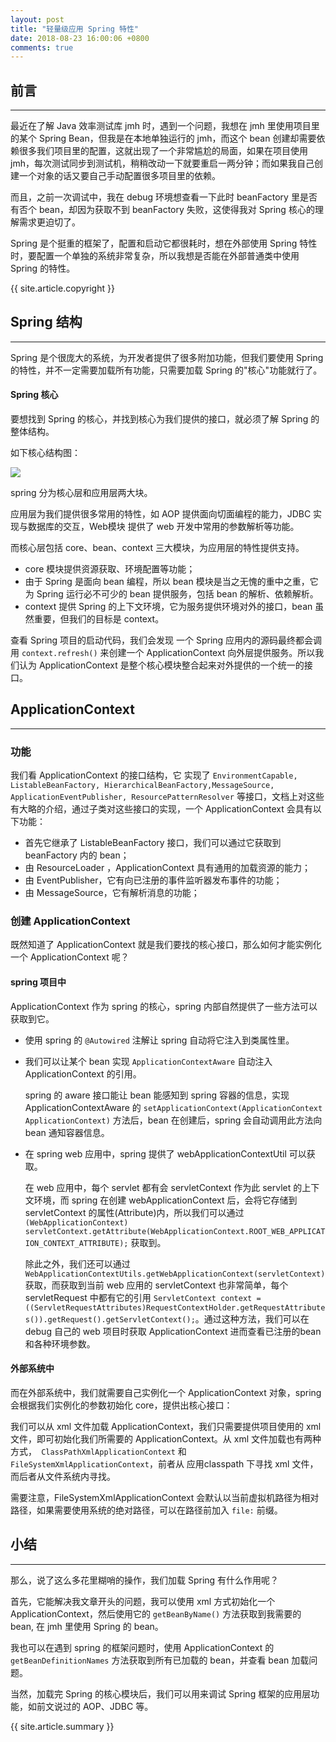 ```yaml
---
layout: post
title: "轻量级应用 Spring 特性"
date: 2018-08-23 16:00:06 +0800
comments: true
---
```


## 前言
---
最近在了解 Java 效率测试库 jmh 时，遇到一个问题，我想在 jmh 里使用项目里的某个 Spring Bean，但我是在本地单独运行的 jmh，而这个 bean 创建却需要依赖很多我们项目里的配置，这就出现了一个非常尴尬的局面，如果在项目使用 jmh，每次测试同步到测试机，稍稍改动一下就要重启一两分钟；而如果我自己创建一个对象的话又要自己手动配置很多项目里的依赖。

而且，之前一次调试中，我在 debug 环境想查看一下此时 beanFactory 里是否有否个 bean，却因为获取不到 beanFactory 失败，这使得我对 Spring 核心的理解需求更迫切了。

Spring 是个挺重的框架了，配置和启动它都很耗时，想在外部使用 Spring 特性时，要配置一个单独的系统非常复杂，所以我想是否能在外部普通类中使用 Spring 的特性。

{{ site.article.copyright }}

## Spring 结构
---
Spring 是个很庞大的系统，为开发者提供了很多附加功能，但我们要使用 Spring 的特性，并不一定需要加载所有功能，只需要加载 Spring 的"核心"功能就行了。

#### Spring 核心
要想找到 Spring 的核心，并找到核心为我们提供的接口，就必须了解 Spring 的整体结构。

如下核心结构图：

<img src="/images/2018/spring-structure.png">

spring 分为核心层和应用层两大块。

应用层为我们提供很多常用的特性，如 AOP 提供面向切面编程的能力，JDBC 实现与数据库的交互，Web模块 提供了 web 开发中常用的参数解析等功能。

而核心层包括 core、bean、context 三大模块，为应用层的特性提供支持。

- core 模块提供资源获取、环境配置等功能；
- 由于 Spring 是面向 bean 编程，所以 bean 模块是当之无愧的重中之重，它为 Spring 运行必不可少的 bean 提供服务，包括 bean 的解析、依赖解析。
- context 提供 Spring 的上下文环境，它为服务提供环境对外的接口，bean 虽然重要，但我们的目标是 context。

查看 Spring 项目的启动代码，我们会发现 一个 Spring 应用内的源码最终都会调用 `context.refresh()` 来创建一个 ApplicationContext 向外层提供服务。所以我们认为 ApplicationContext 是整个核心模块整合起来对外提供的一个统一的接口。

## ApplicationContext
---
### 功能

我们看 ApplicationContext 的接口结构，它 实现了 `EnvironmentCapable, ListableBeanFactory, HierarchicalBeanFactory,MessageSource, ApplicationEventPublisher, ResourcePatternResolver` 等接口，文档上对这些有大略的介绍，通过子类对这些接口的实现，一个 ApplicationContext 会具有以下功能：

- 首先它继承了 ListableBeanFactory 接口，我们可以通过它获取到 beanFactory 内的 bean；
- 由 ResourceLoader ，ApplicationContext 具有通用的加载资源的能力；
- 由 EventPublisher，它有向已注册的事件监听器发布事件的功能；
- 由 MessageSource，它有解析消息的功能；

### 创建 ApplicationContext
既然知道了 ApplicationContext 就是我们要找的核心接口，那么如何才能实例化一个 ApplicationContext 呢？

#### spring 项目中
ApplicationContext 作为 spring 的核心，spring 内部自然提供了一些方法可以获取到它。

- 使用 spring 的 `@Autowired` 注解让 spring 自动将它注入到类属性里。
- 我们可以让某个 bean 实现 `ApplicationContextAware` 自动注入 ApplicationContext 的引用。

    spring 的 aware 接口能让 bean 能感知到 spring 容器的信息，实现 ApplicationContextAware 的 `setApplicationContext(ApplicationContext ApplicationContext)` 方法后，bean 在创建后，spring 会自动调用此方法向 bean 通知容器信息。
- 在 spring web 应用中，spring 提供了 webApplicationContextUtil 可以获取。

    在 web 应用中，每个 servlet 都有会 servletContext 作为此 servlet 的上下文环境，而 spring 在创建 webApplicationContext 后，会将它存储到 servletContext 的属性(Attribute)内，所以我们可以通过 `(WebApplicationContext) servletContext.getAttribute(WebApplicationContext.ROOT_WEB_APPLICATION_CONTEXT_ATTRIBUTE);` 获取到。

    除此之外，我们还可以通过 `WebApplicationContextUtils.getWebApplicationContext(servletContext) ` 获取，而获取到当前 web 应用的 servletContext 也非常简单，每个 servletRequest 中都有它的引用 `ServletContext context = ((ServletRequestAttributes)RequestContextHolder.getRequestAttributes()).getRequest().getServletContext();`。通过这种方法，我们可以在 debug 自己的 web 项目时获取 ApplicationContext 进而查看已注册的bean和各种环境参数。

#### 外部系统中
而在外部系统中，我们就需要自己实例化一个 ApplicationContext 对象，spring 会根据我们实例化的参数初始化 core，提供出核心接口：

我们可以从 xml 文件加载 ApplicationContext，我们只需要提供项目使用的 xml 文件，即可初始化我们所需要的 ApplicationContext。从 xml 文件加载也有两种方式，` ClassPathXmlApplicationContext` 和 `FileSystemXmlApplicationContext`，前者从 应用classpath 下寻找 xml 文件，而后者从文件系统内寻找。

需要注意，FileSystemXmlApplicationContext 会默认以当前虚拟机路径为相对路径，如果需要使用系统的绝对路径，可以在路径前加入 `file:` 前缀。

## 小结
---
那么，说了这么多花里糊哨的操作，我们加载 Spring 有什么作用呢？

首先，它能解决我文章开头的问题，我可以使用 xml 方式初始化一个 ApplicationContext，然后使用它的 `getBeanByName()` 方法获取到我需要的 bean, 在 jmh 里使用 Spring 的 bean。

我也可以在遇到 spring 的框架问题时，使用 ApplicationContext 的 `getBeanDefinitionNames` 方法获取到所有已加载的 bean，并查看 bean 加载问题。

当然，加载完 Spring 的核心模块后，我们可以用来调试 Spring 框架的应用层功能，如前文说过的 AOP、JDBC 等。

{{ site.article.summary }}